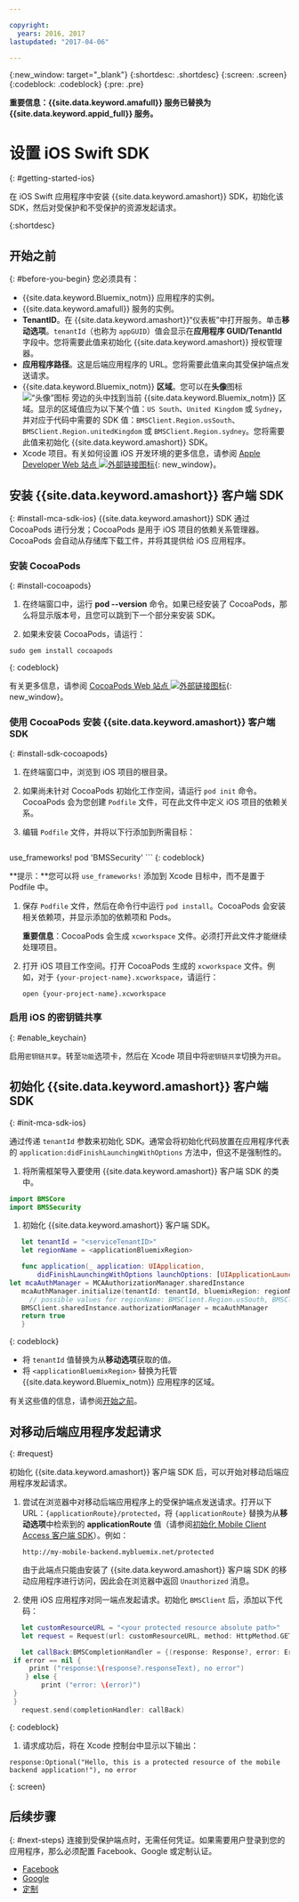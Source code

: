 ```yaml
---

copyright:
  years: 2016, 2017
lastupdated: "2017-04-06"

---
```


{:new_window: target="_blank"}
{:shortdesc: .shortdesc}
{:screen: .screen}
{:codeblock: .codeblock}
{:pre: .pre}

**重要信息：{{site.data.keyword.amafull}} 服务已替换为 {{site.data.keyword.appid_full}} 服务。**

# 设置 iOS Swift SDK
{: #getting-started-ios}

在 iOS Swift 应用程序中安装 {{site.data.keyword.amashort}} SDK，初始化该 SDK，然后对受保护和不受保护的资源发起请求。


{:shortdesc}


## 开始之前
{: #before-you-begin}
您必须具有：

* {{site.data.keyword.Bluemix_notm}} 应用程序的实例。
* {{site.data.keyword.amafull}} 服务的实例。
* **TenantID**。在 {{site.data.keyword.amashort}}“仪表板”中打开服务。单击**移动选项**。`tenantId`（也称为 `appGUID`）值会显示在**应用程序 GUID/TenantId** 字段中。您将需要此值来初始化 {{site.data.keyword.amashort}} 授权管理器。
* **应用程序路径**。这是后端应用程序的 URL。您将需要此值来向其受保护端点发送请求。
* {{site.data.keyword.Bluemix_notm}} **区域**。您可以在**头像**图标 ![“头像”图标](images/face.jpg "“头像”图标") 旁边的头中找到当前 {{site.data.keyword.Bluemix_notm}} 区域。显示的区域值应为以下某个值：`US South`、`United Kingdom` 或 `Sydney`，并对应于代码中需要的 SDK 值：`BMSClient.Region.usSouth`、`BMSClient.Region.unitedKingdom` 或 `BMSClient.Region.sydney`。您将需要此值来初始化 {{site.data.keyword.amashort}} SDK。
* Xcode 项目。有关如何设置 iOS 开发环境的更多信息，请参阅 [Apple Developer Web 站点 ![外部链接图标](../../icons/launch-glyph.svg "外部链接图标")](https://developer.apple.com/support/xcode/){: new_window}。


## 安装 {{site.data.keyword.amashort}} 客户端 SDK
{: #install-mca-sdk-ios}
{{site.data.keyword.amashort}} SDK 通过 CocoaPods 进行分发；CocoaPods 是用于 iOS 项目的依赖关系管理器。CocoaPods 会自动从存储库下载工件，并将其提供给 iOS 应用程序。


### 安装 CocoaPods
{: #install-cocoapods}

1. 在终端窗口中，运行 **pod --version** 命令。如果已经安装了 CocoaPods，那么将显示版本号，且您可以跳到下一个部分来安装 SDK。

1. 如果未安装 CocoaPods，请运行：

```
sudo gem install cocoapods
```
{: codeblock}

有关更多信息，请参阅 [CocoaPods Web 站点 ![外部链接图标](../../icons/launch-glyph.svg "外部链接图标")](https://cocoapods.org/){: new_window}。

### 使用 CocoaPods 安装 {{site.data.keyword.amashort}} 客户端 SDK
{: #install-sdk-cocoapods}

1. 在终端窗口中，浏览到 iOS 项目的根目录。

1. 如果尚未针对 CocoaPods 初始化工作空间，请运行 `pod init` 命令。<br/>
 CocoaPods 会为您创建 `Podfile` 文件，可在此文件中定义 iOS 项目的依赖关系。

1. 编辑 `Podfile` 文件，并将以下行添加到所需目标：

	```
use_frameworks!
 pod 'BMSSecurity'
	```
	{: codeblock}

  **提示：**您可以将 `use_frameworks!` 添加到 Xcode 目标中，而不是置于 Podfile 中。

1. 保存 `Podfile` 文件，然后在命令行中运行 `pod install`。CocoaPods 会安装相关依赖项，并显示添加的依赖项和 Pods。<br/>

   **重要信息**：CocoaPods 会生成 `xcworkspace` 文件。必须打开此文件才能继续处理项目。

1. 打开 iOS 项目工作空间。打开 CocoaPods 生成的 `xcworkspace` 文件。例如，对于 `{your-project-name}.xcworkspace`，请运行：

	`open {your-project-name}.xcworkspace`

### 启用 iOS 的密钥链共享
{: #enable_keychain}

启用`密钥链共享`。转至`功能`选项卡，然后在 Xcode 项目中将`密钥链共享`切换为`开启`。

## 初始化 {{site.data.keyword.amashort}} 客户端 SDK
{: #init-mca-sdk-ios}

 通过传递 `tenantId` 参数来初始化 SDK。通常会将初始化代码放置在应用程序代表的 `application:didFinishLaunchingWithOptions` 方法中，但这不是强制性的。

1. 将所需框架导入要使用 {{site.data.keyword.amashort}} 客户端 SDK 的类中。

 ```Swift
 import BMSCore
 import BMSSecurity
 ```

1. 初始化 {{site.data.keyword.amashort}} 客户端 SDK。

 ```Swift
	let tenantId = "<serviceTenantID>"
	let regionName = <applicationBluemixRegion>

	func application(_ application: UIApplication, 
	    didFinishLaunchingWithOptions launchOptions: [UIApplicationLaunchOptionsKey: Any]?) -> Bool {
let mcaAuthManager = MCAAuthorizationManager.sharedInstance
    mcaAuthManager.initialize(tenantId: tenantId, bluemixRegion: regionName)
      // possible values for regionName: BMSClient.Region.usSouth, BMSClient.Region.unitedKingdom, BMSClient.Region.sydney
	BMSClient.sharedInstance.authorizationManager = mcaAuthManager	
	return true
	}
 ```
  {: codeblock}

* 将 `tenantId` 值替换为从**移动选项**获取的值。
* 将 `<applicationBluemixRegion>` 替换为托管 {{site.data.keyword.Bluemix_notm}} 应用程序的区域。

有关这些值的信息，请参阅[开始之前](#before-you-begin)。


## 对移动后端应用程序发起请求
{: #request}

初始化 {{site.data.keyword.amashort}} 客户端 SDK 后，可以开始对移动后端应用程序发起请求。

1. 尝试在浏览器中对移动后端应用程序上的受保护端点发送请求。打开以下 URL：`{applicationRoute}/protected`，将 `{applicationRoute}` 替换为从**移动选项**中检索到的 **applicationRoute** 值（请参阅[初始化 Mobile Client Access 客户端 SDK](#init-mca-sdk-ios)）。例如：


	`http://my-mobile-backend.mybluemix.net/protected
	`

	由于此端点只能由安装了 {{site.data.keyword.amashort}} 客户端 SDK 的移动应用程序进行访问，因此会在浏览器中返回 `Unauthorized` 消息。



1. 使用 iOS 应用程序对同一端点发起请求。初始化 `BMSClient` 后，添加以下代码：

 ```Swift
	let customResourceURL = "<your protected resource absolute path>"
	let request = Request(url: customResourceURL, method: HttpMethod.GET)

	let callBack:BMSCompletionHandler = {(response: Response?, error: Error?) in
  if error == nil {
      print ("response:\(response?.responseText), no error")
     } else {
         print ("error: \(error)")
  }
  }
	request.send(completionHandler: callBack)
 ```
 {: codeblock}

1.  请求成功后，将在 Xcode 控制台中显示以下输出：

 ```
 response:Optional("Hello, this is a protected resource of the mobile backend application!"), no error
 ```
{: screen}

## 后续步骤
{: #next-steps}
连接到受保护端点时，无需任何凭证。如果需要用户登录到您的应用程序，那么必须配置 Facebook、Google 或定制认证。

  * [Facebook](facebook-auth-ios-swift-sdk.html)
  * [Google](google-auth-ios-swift-sdk.html)
  * [定制](custom-auth-ios-swift-sdk.html)
